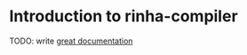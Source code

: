 # Introduction to rinha-compiler

TODO: write [great documentation](http://jacobian.org/writing/what-to-write/)
